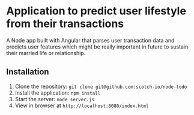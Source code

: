# Application to predict user lifestyle from their transactions

A Node app built with Angular that parses user transaction data and predicts user features which might be really important in future to sustain their married life or relationship.

## Installation

1. Clone the repository: `git clone git@github.com:scotch-io/node-todo`
2. Install the application: `npm install`
3. Start the server: `node server.js`
4. View in browser at `http://localhost:8080/index.html`

